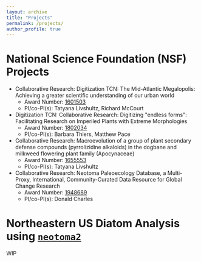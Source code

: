 ```yaml
---
layout: archive
title: "Projects"
permalink: /projects/
author_profile: true
---
```


National Science Foundation (NSF) Projects
======
* Collaborative Research: Digitization TCN: The Mid-Atlantic Megalopolis: Achieving a greater scientific understanding of our urban world
  * Award Number: [1601503](https://www.nsf.gov/awardsearch/showAward?AWD_ID=1601503)
  * PI/co-PI(s): Tatyana Livshultz, Richard McCourt
* Digitization TCN: Collaborative Research: Digitizing "endless forms": Facilitating Research on Imperiled Plants with Extreme Morphologies
  * Award Number: [1802034](https://www.nsf.gov/awardsearch/showAward?AWD_ID=1802034)
  * PI/co-PI(s): Barbara Thiers, Matthew Pace
* Collaborative Research: Macroevolution of a group of plant secondary defense compounds (pyrrolizidine alkaloids) in the dogbane and milkweed flowering plant family (Apocynaceae)
  * Award Number: [1655553](https://nsf.gov/awardsearch/showAward?AWD_ID=1655223&HistoricalAwards=false)
  * PI/co-PI(s): Tatyana Livshultz
* Collaborative Research: Neotoma Paleoecology Database, a Multi-Proxy, International, Community-Curated Data Resource for Global Change Research
  * Award Number: [1948689](https://nsf.gov/awardsearch/showAward?AWD_ID=1948926)
  * PI/co-PI(s): Donald Charles

Northeastern US Diatom Analysis using [`neotoma2`](https://github.com/NeotomaDB/neotoma2)
======
WIP

